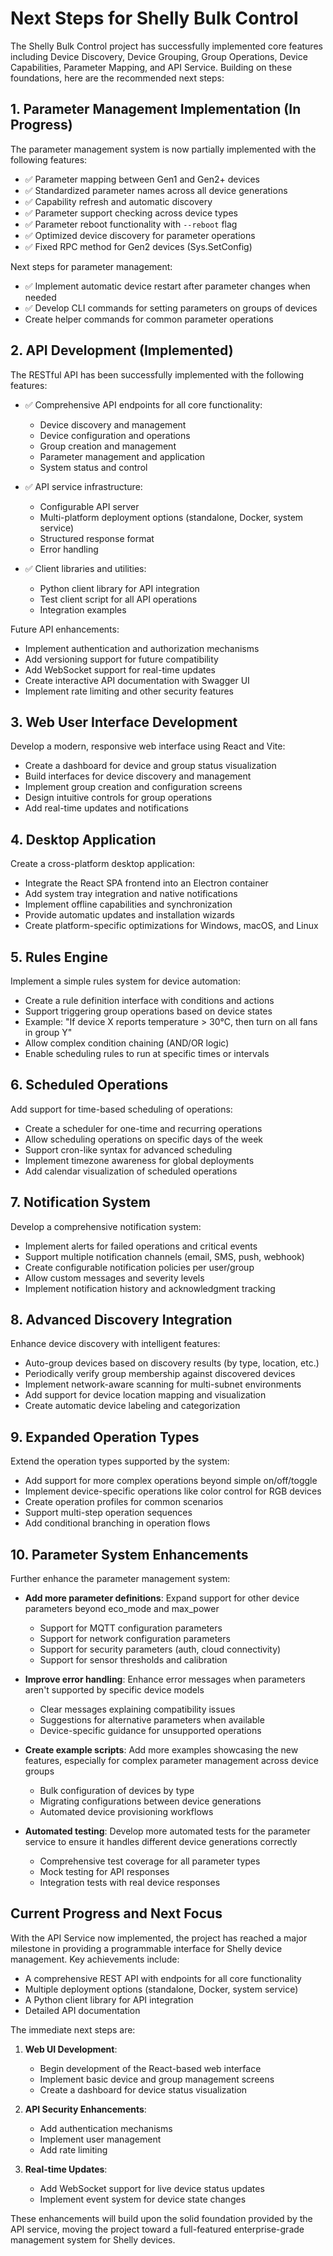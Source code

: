 # Next Steps for Shelly Bulk Control

The Shelly Bulk Control project has successfully implemented core features including Device Discovery, Device Grouping, Group Operations, Device Capabilities, Parameter Mapping, and API Service. Building on these foundations, here are the recommended next steps:

## 1. Parameter Management Implementation (In Progress)

The parameter management system is now partially implemented with the following features:
- ✅ Parameter mapping between Gen1 and Gen2+ devices
- ✅ Standardized parameter names across all device generations
- ✅ Capability refresh and automatic discovery
- ✅ Parameter support checking across device types
- ✅ Parameter reboot functionality with `--reboot` flag
- ✅ Optimized device discovery for parameter operations
- ✅ Fixed RPC method for Gen2 devices (Sys.SetConfig)

Next steps for parameter management:
- ✅ Implement automatic device restart after parameter changes when needed
- ✅ Develop CLI commands for setting parameters on groups of devices
- Create helper commands for common parameter operations

## 2. API Development (Implemented)

The RESTful API has been successfully implemented with the following features:

- ✅ Comprehensive API endpoints for all core functionality:
  - Device discovery and management
  - Device configuration and operations
  - Group creation and management
  - Parameter management and application
  - System status and control

- ✅ API service infrastructure:
  - Configurable API server
  - Multi-platform deployment options (standalone, Docker, system service)
  - Structured response format
  - Error handling

- ✅ Client libraries and utilities:
  - Python client library for API integration
  - Test client script for all API operations
  - Integration examples

Future API enhancements:
- Implement authentication and authorization mechanisms
- Add versioning support for future compatibility
- Add WebSocket support for real-time updates
- Create interactive API documentation with Swagger UI
- Implement rate limiting and other security features

## 3. Web User Interface Development

Develop a modern, responsive web interface using React and Vite:

- Create a dashboard for device and group status visualization
- Build interfaces for device discovery and management
- Implement group creation and configuration screens
- Design intuitive controls for group operations
- Add real-time updates and notifications

## 4. Desktop Application

Create a cross-platform desktop application:

- Integrate the React SPA frontend into an Electron container
- Add system tray integration and native notifications
- Implement offline capabilities and synchronization
- Provide automatic updates and installation wizards
- Create platform-specific optimizations for Windows, macOS, and Linux

## 5. Rules Engine

Implement a simple rules system for device automation:

- Create a rule definition interface with conditions and actions
- Support triggering group operations based on device states
- Example: "If device X reports temperature > 30°C, then turn on all fans in group Y"
- Allow complex condition chaining (AND/OR logic)
- Enable scheduling rules to run at specific times or intervals

## 6. Scheduled Operations

Add support for time-based scheduling of operations:

- Create a scheduler for one-time and recurring operations
- Allow scheduling operations on specific days of the week
- Support cron-like syntax for advanced scheduling
- Implement timezone awareness for global deployments
- Add calendar visualization of scheduled operations

## 7. Notification System

Develop a comprehensive notification system:

- Implement alerts for failed operations and critical events
- Support multiple notification channels (email, SMS, push, webhook)
- Create configurable notification policies per user/group
- Allow custom messages and severity levels
- Implement notification history and acknowledgment tracking

## 8. Advanced Discovery Integration

Enhance device discovery with intelligent features:

- Auto-group devices based on discovery results (by type, location, etc.)
- Periodically verify group membership against discovered devices
- Implement network-aware scanning for multi-subnet environments
- Add support for device location mapping and visualization
- Create automatic device labeling and categorization

## 9. Expanded Operation Types

Extend the operation types supported by the system:

- Add support for more complex operations beyond simple on/off/toggle
- Implement device-specific operations like color control for RGB devices
- Create operation profiles for common scenarios
- Support multi-step operation sequences
- Add conditional branching in operation flows

## 10. Parameter System Enhancements

Further enhance the parameter management system:

- **Add more parameter definitions**: Expand support for other device parameters beyond eco_mode and max_power
  - Support for MQTT configuration parameters
  - Support for network configuration parameters
  - Support for security parameters (auth, cloud connectivity)
  - Support for sensor thresholds and calibration

- **Improve error handling**: Enhance error messages when parameters aren't supported by specific device models
  - Clear messages explaining compatibility issues
  - Suggestions for alternative parameters when available
  - Device-specific guidance for unsupported operations

- **Create example scripts**: Add more examples showcasing the new features, especially for complex parameter management across device groups
  - Bulk configuration of devices by type
  - Migrating configurations between device generations
  - Automated device provisioning workflows

- **Automated testing**: Develop more automated tests for the parameter service to ensure it handles different device generations correctly
  - Comprehensive test coverage for all parameter types
  - Mock testing for API responses
  - Integration tests with real device responses

## Current Progress and Next Focus

With the API Service now implemented, the project has reached a major milestone in providing a programmable interface for Shelly device management. Key achievements include:

- A comprehensive REST API with endpoints for all core functionality
- Multiple deployment options (standalone, Docker, system service)
- A Python client library for API integration
- Detailed API documentation

The immediate next steps are:

1. **Web UI Development**:
   - Begin development of the React-based web interface
   - Implement basic device and group management screens
   - Create a dashboard for device status visualization

2. **API Security Enhancements**:
   - Add authentication mechanisms
   - Implement user management
   - Add rate limiting

3. **Real-time Updates**:
   - Add WebSocket support for live device status updates
   - Implement event system for device state changes

These enhancements will build upon the solid foundation provided by the API service, moving the project toward a full-featured enterprise-grade management system for Shelly devices.